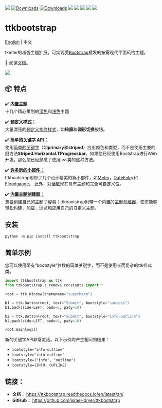 ![](https://img.shields.io/github/release/israel-dryer/ttkbootstrap.svg)
[![Downloads](https://pepy.tech/badge/ttkbootstrap)](https://pepy.tech/project/ttkbootstrap)
[![Downloads](https://pepy.tech/badge/ttkbootstrap/month)](https://pepy.tech/project/ttkbootstrap)
![](https://img.shields.io/github/issues/israel-dryer/ttkbootstrap.svg)
![](https://img.shields.io/github/issues-closed/israel-dryer/ttkbootstrap.svg)
![](https://img.shields.io/github/license/israel-dryer/ttkbootstrap.svg)
![](https://img.shields.io/github/stars/israel-dryer/ttkbootstrap.svg)
![](https://img.shields.io/github/forks/israel-dryer/ttkbootstrap.svg)

# ttkbootstrap
[English](README.md) | 中文

tkinter的超强主题扩展，可实现受[Bootstrap](https://getbootstrap.com/)启发的按需现代平面风格主题。 

👀 阅读[文档](https://ttkbootstrap.readthedocs.io/en/latest/zh/)。

![](https://raw.githubusercontent.com/israel-dryer/ttkbootstrap/master/docs/assets/themes/themes.gif)

## 📦 特点

✔️ [**内置主题**](https://ttkbootstrap.readthedocs.io/en/latest/zh/themes/index.md)   
十几个精心策划的[深色](https://ttkbootstrap.readthedocs.io/en/latest/zh/themes/dark.md)和[浅色](https://ttkbootstrap.readthedocs.io/en/latest/zh/themes/light.md)主题

✔️ [**预定义样式：**](https://ttkbootstrap.readthedocs.io/en/latest/zh/styleguide/index.md)  
大量漂亮的[预定义构件样式](https://ttkbootstrap.readthedocs.io/en/latest/zh/styleguide/index.md)，如**轮廓**和**圆形切换**按钮。

✔️ [**简单的关键字 API：**](https://ttkbootstrap.readthedocs.io/en/latest/zh/gettingstarted/tutorial/#use-themed-widgets)  
使用[简单的关键字](https://ttkbootstrap.readthedocs.io/en/latest/zh/gettingstarted/tutorial/#use-themed-widgets)（如**primary**和**striped**）应用颜色和类型，而不是使用主要的旧方法**Striped.Horizontal.TProgressbar**。如果您已经使用Bootstrap进行Web开发，那么您已经熟悉了使用css类的这种方法。

✔️ [**许多新的小部件：**](https://ttkbootstrap.readthedocs.io/en/latest/zh/api/widgets/dateentry)  
ttkbootstrap附带了几个设计精美的新小部件，如[Meter](https://ttkbootstrap.readthedocs.io/en/latest/zh/api/widgets/meter)，[DateEntry](https://ttkbootstrap.readthedocs.io/en/latest/zh/api/widgets/dateentry)和[Floodgauge](https://ttkbootstrap.readthedocs.io/en/latest/zh/api/widgets/floodgauge)。 此外，[对话框](https://ttkbootstrap.readthedocs.io/en/latest/zh/api/dialogs/dialog)现在具有主题和完全可自定义性。

✔️ [**内置主题创建器：**](https://ttkbootstrap.readthedocs.io/en/latest/zh/themes/themecreator.md)  
想要创建自己的主题？容易！ttkbootstrap附带一个内置的[主题创建器](https://ttkbootstrap.readthedocs.io/en/latest/zh/themes/themecreator.md)，使您能够轻松构建，加载，浏览和应用自己的自定义主题。

## 安装

```python
python -m pip install ttkbootstrap
```

## 简单示例
您可以使用带有“bootstyle”参数的简单关键字，而不是使用长而复杂的ttk样式类。

```python
import ttkbootstrap as ttk
from ttkbootstrap.z_remove.constants import *

root = ttk.Window(themename="superhero")

b1 = ttk.Button(root, text="Submit", bootstyle="success")
b1.pack(side=LEFT, padx=5, pady=10)

b2 = ttk.Button(root, text="Submit", bootstyle="info-outline")
b2.pack(side=LEFT, padx=5, pady=10)

root.mainloop()
```

新的关键字API非常灵活。以下示例均产生相同的结果：
- `bootstyle="info-outline"`
- `bootstyle="info outline"`
- `bootstyle=("info", "outline")`
- `bootstyle=(INFO, OUTLINE)`

## 链接：
- **文档：** https://ttkbootstrap.readthedocs.io/en/latest/zh/  
- **GitHub：** https://github.com/israel-dryer/ttkbootstrap

